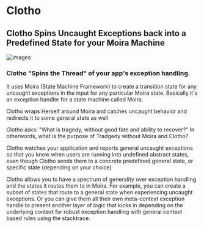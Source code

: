 # Clotho
## Clotho Spins Uncaught Exceptions back into a Predefined State for your Moira Machine
![images](https://user-images.githubusercontent.com/107733608/174721787-4ca29740-197e-4491-bd3b-d640cb2bd5ad.jpg "It is said that Clotho brought Pelops back to life, with the exception of a shoulder which was eaten by Demeter, which was replaced by a chunk of ivory")


### Clotho "Spins the Thread" of your app's exception handling. 

It uses Moira (State Machine Framework) to create a transition state for any uncaught exceptions in the input for any particular Moira state. Basically it's an exception handler for a state machine called Moira.

Clotho wraps Herself around Moira and catches uncaught behavior and redirects it to some general state as well 

Clotho asks: "What is tragedy, without good fate and ability to recover?" In otherwords, what is the purpose of Tradgedy without Moira and Clotho?

Clotho watches your application and reports general uncaught exceptions so that you know when users are running into undefined abstract states, even though Clotho sends them to a concrete predefined general state, or specific state (depending on your choice)

Clotho allows you to have a spectrum of generality over exception handling and the states it routes them to in Moira. For example, you can create a subset of states that route to a general state when experiencing uncaught exceptions. Or you can give them all their own meta-context exception handle to present another layer of logic that kicks in depending on the underlying context for robust exception handling with general context based rules using the stacktrace.
